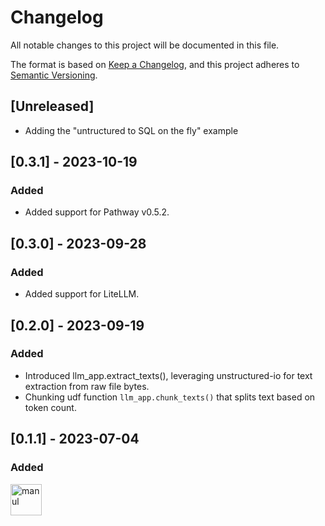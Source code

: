# Changelog

All notable changes to this project will be documented in this file.

The format is based on [Keep a Changelog](https://keepachangelog.com/en/1.1.0/),
and this project adheres to [Semantic Versioning](https://semver.org/spec/v2.0.0.html).

## [Unreleased]
- Adding the "untructured to SQL on the fly" example

## [0.3.1] - 2023-10-19

### Added
- Added support for Pathway v0.5.2.

## [0.3.0] - 2023-09-28

### Added
- Added support for LiteLLM.

## [0.2.0] - 2023-09-19

### Added
- Introduced llm_app.extract_texts(), leveraging unstructured-io for text extraction from raw file bytes.
- Chunking udf function `llm_app.chunk_texts()` that splits text based on token count.

## [0.1.1] - 2023-07-04

### Added

<img src="https://d14l3brkh44201.cloudfront.net/PathwayManul.svg"  alt="manul" width="50px"></img>


